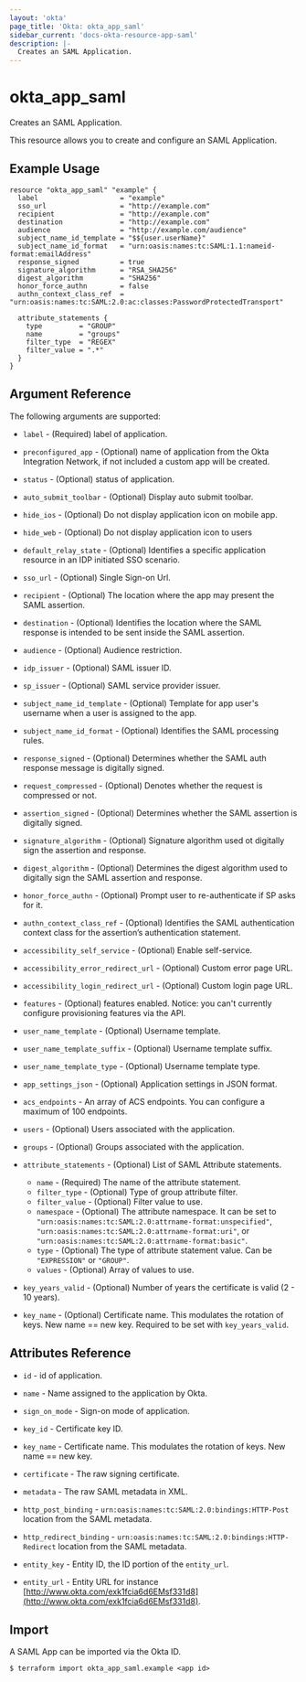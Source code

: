 ```yaml
---
layout: 'okta'
page_title: 'Okta: okta_app_saml'
sidebar_current: 'docs-okta-resource-app-saml'
description: |-
  Creates an SAML Application.
---
```


# okta_app_saml

Creates an SAML Application.

This resource allows you to create and configure an SAML Application.

## Example Usage

```hcl
resource "okta_app_saml" "example" {
  label                    = "example"
  sso_url                  = "http://example.com"
  recipient                = "http://example.com"
  destination              = "http://example.com"
  audience                 = "http://example.com/audience"
  subject_name_id_template = "$${user.userName}"
  subject_name_id_format   = "urn:oasis:names:tc:SAML:1.1:nameid-format:emailAddress"
  response_signed          = true
  signature_algorithm      = "RSA_SHA256"
  digest_algorithm         = "SHA256"
  honor_force_authn        = false
  authn_context_class_ref  = "urn:oasis:names:tc:SAML:2.0:ac:classes:PasswordProtectedTransport"

  attribute_statements {
    type         = "GROUP"
    name         = "groups"
    filter_type  = "REGEX"
    filter_value = ".*"
  }
}
```

## Argument Reference

The following arguments are supported:

- `label` - (Required) label of application.

- `preconfigured_app` - (Optional) name of application from the Okta Integration Network, if not included a custom app will be created.

- `status` - (Optional) status of application.

- `auto_submit_toolbar` - (Optional) Display auto submit toolbar.

- `hide_ios` - (Optional) Do not display application icon on mobile app.

- `hide_web` - (Optional) Do not display application icon to users

- `default_relay_state` - (Optional) Identifies a specific application resource in an IDP initiated SSO scenario.

- `sso_url` - (Optional) Single Sign-on Url.

- `recipient` - (Optional) The location where the app may present the SAML assertion.

- `destination` - (Optional) Identifies the location where the SAML response is intended to be sent inside the SAML assertion.

- `audience` - (Optional) Audience restriction.

- `idp_issuer` - (Optional) SAML issuer ID.

- `sp_issuer` - (Optional) SAML service provider issuer.

- `subject_name_id_template` - (Optional) Template for app user's username when a user is assigned to the app.

- `subject_name_id_format` - (Optional) Identifies the SAML processing rules.

- `response_signed` - (Optional) Determines whether the SAML auth response message is digitally signed.

- `request_compressed` - (Optional) Denotes whether the request is compressed or not.

- `assertion_signed` - (Optional) Determines whether the SAML assertion is digitally signed.

- `signature_algorithm` - (Optional) Signature algorithm used ot digitally sign the assertion and response.

- `digest_algorithm` - (Optional) Determines the digest algorithm used to digitally sign the SAML assertion and response.

- `honor_force_authn` - (Optional) Prompt user to re-authenticate if SP asks for it.

- `authn_context_class_ref` - (Optional) Identifies the SAML authentication context class for the assertion’s authentication statement.

- `accessibility_self_service` - (Optional) Enable self-service.

- `accessibility_error_redirect_url` - (Optional) Custom error page URL.

- `accessibility_login_redirect_url` - (Optional) Custom login page URL.

- `features` - (Optional) features enabled. Notice: you can't currently configure provisioning features via the API.

- `user_name_template` - (Optional) Username template.

- `user_name_template_suffix` - (Optional) Username template suffix.

- `user_name_template_type` - (Optional) Username template type.

- `app_settings_json` - (Optional) Application settings in JSON format.

- `acs_endpoints` - An array of ACS endpoints. You can configure a maximum of 100 endpoints.

- `users` - (Optional) Users associated with the application.

- `groups` - (Optional) Groups associated with the application.

- `attribute_statements` - (Optional) List of SAML Attribute statements.
  - `name` - (Required) The name of the attribute statement.
  - `filter_type` - (Optional) Type of group attribute filter.
  - `filter_value` - (Optional) Filter value to use.
  - `namespace` - (Optional) The attribute namespace. It can be set to `"urn:oasis:names:tc:SAML:2.0:attrname-format:unspecified"`, `"urn:oasis:names:tc:SAML:2.0:attrname-format:uri"`, or `"urn:oasis:names:tc:SAML:2.0:attrname-format:basic"`.
  - `type` - (Optional) The type of attribute statement value. Can be `"EXPRESSION"` or `"GROUP"`.
  - `values` - (Optional) Array of values to use.

- `key_years_valid` - (Optional) Number of years the certificate is valid (2 - 10 years).

- `key_name` - (Optional) Certificate name. This modulates the rotation of keys. New name == new key. Required to be set with `key_years_valid`.

## Attributes Reference

- `id` - id of application.

- `name` - Name assigned to the application by Okta.

- `sign_on_mode` - Sign-on mode of application.

- `key_id` - Certificate key ID.

- `key_name` - Certificate name. This modulates the rotation of keys. New name == new key.

- `certificate` - The raw signing certificate.

- `metadata` - The raw SAML metadata in XML.

- `http_post_binding` - `urn:oasis:names:tc:SAML:2.0:bindings:HTTP-Post` location from the SAML metadata.

- `http_redirect_binding` - `urn:oasis:names:tc:SAML:2.0:bindings:HTTP-Redirect` location from the SAML metadata.

- `entity_key` - Entity ID, the ID portion of the `entity_url`.

- `entity_url` - Entity URL for instance [http://www.okta.com/exk1fcia6d6EMsf331d8](http://www.okta.com/exk1fcia6d6EMsf331d8).

## Import

A SAML App can be imported via the Okta ID.

```
$ terraform import okta_app_saml.example <app id>
```
